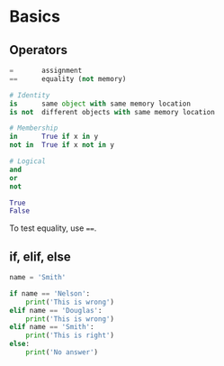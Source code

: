 # Basics

## Operators

```python
=       assignment
==      equality (not memory)

# Identity
is      same object with same memory location
is not  different objects with same memory location

# Membership
in      True if x in y
not in  True if x not in y

# Logical
and
or
not

True
False
```

To test equality, use `==`.

## if, elif, else

```python
name = 'Smith'

if name == 'Nelson':
    print('This is wrong')
elif name == 'Douglas':
    print('This is wrong')
elif name == 'Smith':
    print('This is right')
else:
    print('No answer')
```

